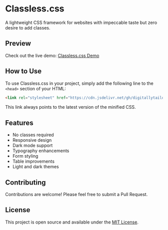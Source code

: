 # Classless.css

A lightweight CSS framework for websites with impeccable taste but zero desire to add classes.

## Preview

Check out the live demo: [Classless.css Demo](https://digitallytailored.github.io/Classless.css/)

## How to Use

To use Classless.css in your project, simply add the following line to the `<head>` section of your HTML:

```html
<link rel="stylesheet" href="https://cdn.jsdelivr.net/gh/digitallytailored/classless@latest/classless.min.css">
```

This link always points to the latest version of the minified CSS.

## Features

* No classes required
* Responsive design
* Dark mode support
* Typography enhancements
* Form styling
* Table improvements
* Light and dark themes

## Contributing

Contributions are welcome! Please feel free to submit a Pull Request.

## License
This project is open source and available under the [MIT License](https://opensource.org/license/mit).